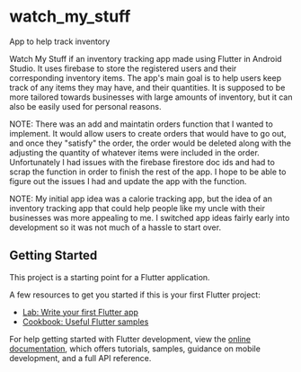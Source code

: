 # watch_my_stuff

App to help track inventory

Watch My Stuff if an inventory tracking app made using Flutter in Android Studio. It uses firebase to store the registered users and their corresponding inventory items. The app's main goal is to help users keep track of any items they may have, and their quantities. It is supposed to be more tailored towards businesses with large amounts of inventory, but it can also be easily used for personal reasons. 

NOTE: There was an add and maintatin orders function that I wanted to implement. It would allow users to create orders that would have to go out, and once they "satisfy" the order, the order would be deleted along with the adjusting the quantity of whatever items were included in the order. Unfortunately I had issues with the firebase firestore doc ids and had to scrap the function in order to finish the rest of the app. I hope to be able to figure out the issues I had and update the app with the function.

NOTE: My initial app idea was a calorie tracking app, but the idea of an inventory tracking app that could help people like my uncle with their businesses was more appealing to me. I switched app ideas fairly early into development so it was not much of a hassle to start over.










## Getting Started

This project is a starting point for a Flutter application.

A few resources to get you started if this is your first Flutter project:

- [Lab: Write your first Flutter app](https://docs.flutter.dev/get-started/codelab)
- [Cookbook: Useful Flutter samples](https://docs.flutter.dev/cookbook)

For help getting started with Flutter development, view the
[online documentation](https://docs.flutter.dev/), which offers tutorials,
samples, guidance on mobile development, and a full API reference.
